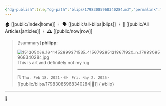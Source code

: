 ```yaml
---
{"dg-publish":true,"dg-path":"blips/17983085968340284.md","permalink":"/blips/17983085968340284/","title":"philipp on instagram @ 2021-02-18"}
---
```



<div class="transclusion internal-embed is-loaded"><div class="markdown-embed">




🏠 [[public/Index\|home]]  ⋮ 🗣️ [[public/all-blips\|blips]] ⋮  📝 [[public/All Articles\|articles]]  ⋮ 🕰️ [[public/now\|now]]


</div></div>


> [!summary] **philipp**:
>
> ![151205066_1641452899371535_4156792851218671920_n_17983085968340284.jpg](/img/user/attachments/151205066_1641452899371535_4156792851218671920_n_17983085968340284.jpg)
> This is art and definitely not my rug
> - - -
>
> 🗓️ <code>Thu, Feb 18, 2021</code>  · ✏️ <code> Fri, May 2, 2025</code>  · [[public/blips/17983085968340284\|🔗]]
{ #blip}


- - -

 👾

